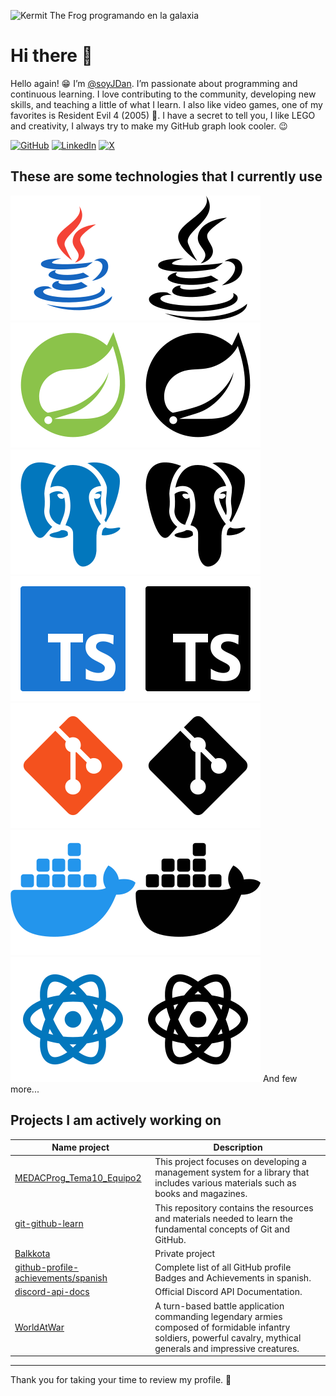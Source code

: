 ![Kermit The Frog programando en la galaxia](https://i.imgur.com/gOmSTjv.png)

# Hi there 👋
Hello again! 😁 I’m [@soyJDan](https://github.com/soyJDan). I’m passionate about programming and continuous learning. I love contributing to the community, developing new skills, and teaching a little of what I learn. I also like video games, one of my favorites is Resident Evil 4 (2005) 💖. I have a secret to tell you, I like LEGO and creativity, I always try to make my GitHub graph look cooler. 😉

[![GitHub](https://img.shields.io/badge/Github-%2312100E?style=for-the-badge&logo=Github&logoColor=white)](https://github.com/soyJDan)
[![LinkedIn](https://img.shields.io/badge/LinkedIn-%230A66C2.svg?style=for-the-badge&logo=LinkedIn&logoColor=white)](https://www.linkedin.com/in/soyjdan/)
[![X](https://img.shields.io/badge/Twitter-%2312100E.svg?style=for-the-badge&logo=X&logoColor=white)](https://twitter.com/soyJDan)

## These are some technologies that I currently use

![Dark Java](portfolio/public/java-light.svg#gh-dark-mode-only)![White Java](portfolio/public/java-dark.svg#gh-light-mode-only)
![Dark SpringBoot](portfolio/public/spring-boot-light.svg#gh-dark-mode-only)![White SpringBoot](portfolio/public/spring-boot-dark.svg#gh-light-mode-only)
![Dark PostgreSQL](portfolio/public/postgresql-light.svg#gh-dark-mode-only)![White PostgreSQL](portfolio/public/postgresql-dark.svg#gh-light-mode-only)
![Dark TypeScript](portfolio/public/typescript-light.svg#gh-dark-mode-only)![Dark TypeScript](portfolio/public/typescript-dark.svg#gh-light-mode-only)
![Dark Git](portfolio/public/git-light.svg#gh-dark-mode-only)![White Git](portfolio/public/git-dark.svg#gh-light-mode-only)
![Dark Docker](portfolio/public/docker-light.svg#gh-dark-mode-only)![White Docker](portfolio/public/docker-dark.svg#gh-light-mode-only)
![Dark React](portfolio/public/react-light.svg#gh-dark-mode-only)![White React](portfolio/public/react-dark.svg#gh-light-mode-only)
And few more...

## Projects I am actively working on
| Name project | Description |
|--------------|-------------|
| [MEDACProg_Tema10_Equipo2](https://github.com/ojados/MEDACProg_Tema10_Equipo2) | This project focuses on developing a management system for a library that includes various materials such as books and magazines. |
| [git-github-learn](https://github.com/soyJDan/git-github-learn) | This repository contains the resources and materials needed to learn the fundamental concepts of Git and GitHub. |
| [Balkkota](https://github.com/soyJDan/Balkkota) | Private project |
| [github-profile-achievements/spanish](https://github.com/soyJDan/spanish) | Complete list of all GitHub profile Badges and Achievements in spanish. |
| [discord-api-docs](https://github.com/soyJDan/discord-api-docs) | Official Discord API Documentation. |
| [WorldAtWar](https://github.com/soyJDan/MEDACMuProgWaW) |A turn-based battle application commanding legendary armies composed of formidable infantry soldiers, powerful cavalry, mythical generals and impressive creatures.|

---
Thank you for taking your time to review my profile. 🤩
